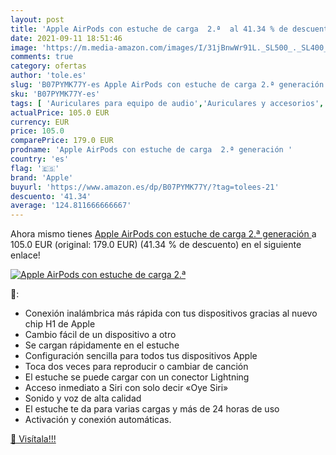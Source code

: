 ```yaml
---
layout: post
title: 'Apple AirPods con estuche de carga  2.ª  al 41.34 % de descuento'
date: 2021-09-11 18:51:46
image: 'https://m.media-amazon.com/images/I/31jBnwWr91L._SL500_._SL400_.jpg'
comments: true
category: ofertas
author: 'tole.es'
slug: 'B07PYMK77Y-es Apple AirPods con estuche de carga 2.ª generación'
sku: 'B07PYMK77Y-es'
tags: [ 'Auriculares para equipo de audio','Auriculares y accesorios','Electrónica','apple', ]
actualPrice: 105.0 EUR
currency: EUR
price: 105.0
comparePrice: 179.0 EUR
prodname: 'Apple AirPods con estuche de carga  2.ª generación '
country: 'es'
flag: '🇪🇸'
brand: 'Apple'
buyurl: 'https://www.amazon.es/dp/B07PYMK77Y/?tag=tolees-21'
descuento: '41.34'
average: '124.811666666667'
---
```


Ahora mismo tienes [Apple AirPods con estuche de carga  2.ª generación ](https://www.amazon.es/dp/B07PYMK77Y/?tag=tolees-21) a 105.0 EUR (original: 179.0 EUR) (41.34 %  de descuento) en el siguiente enlace!

[![Apple AirPods con estuche de carga  2.ª ](https://m.media-amazon.com/images/I/31jBnwWr91L._SL500_._SL400_.jpg)](https://www.amazon.es/dp/B07PYMK77Y/?tag=tolees-21)

🔎:

- Conexión inalámbrica más rápida con tus dispositivos gracias al nuevo chip H1 de Apple
- Cambio fácil de un dispositivo a otro
- Se cargan rápidamente en el estuche
- Configuración sencilla para todos tus dispositivos Apple
- Toca dos veces para reproducir o cambiar de canción
- El estuche se puede cargar con un conector Lightning
- Acceso inmediato a Siri con solo decir «Oye Siri»
- Sonido y voz de alta calidad
- El estuche te da para varias cargas y más de 24 horas de uso
- Activación y conexión automáticas.

[🛒 Visítala!!!](https://www.amazon.es/dp/B07PYMK77Y/?tag=tolees-21)
